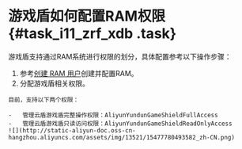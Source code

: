 # 游戏盾如何配置RAM权限 {#task_i11_zrf_xdb .task}

游戏盾支持通过RAM系统进行权限的划分，具体配置参考以下操作步骤：

1.   参考[创建 RAM 用户](../../../../../dita-oss-bucket/SP_65/DNRAM11815774/ZH-CN_TP_12340.dita)创建并配置RAM。 
2.   分配游戏盾相关权限。 

    目前，支持以下两个权限：

    -   管理云盾游戏盾完整操作权限：AliyunYundunGameShieldFullAccess
    -   管理云盾游戏盾只读访问权限：AliyunYundunGameShieldReadOnlyAccess
    ![](http://static-aliyun-doc.oss-cn-hangzhou.aliyuncs.com/assets/img/13521/15477780493582_zh-CN.png)


